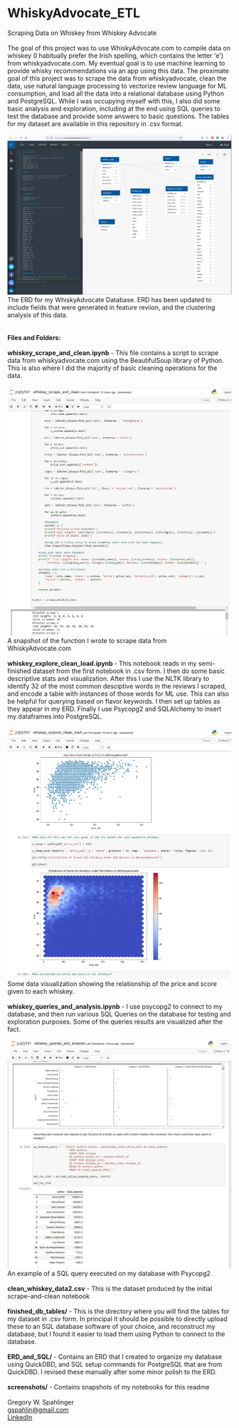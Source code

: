 # WhiskyAdvocate_ETL
Scraping Data on Whiskey from Whiskey Advocate 
<br><br>
The goal of this project was to use WhiskyAdvocate.com to compile data on whiskey (I habitually prefer the Irish spelling, which contains the letter 'e') from 
whiskyadvocate.com. My eventual goal is to use machine learning to provide whisky recommendations via an app using this data. The proximate goal of this project was 
to scrape the data from whiskyadvocate, clean the data, use natural language processing to vectorize review language for ML consumption, and load all the data into a 
relational database using Python and PostgreSQL. While I was occupying myself with this, I also did some basic analysis and exploration, including at the end using
SQL queries to test the database and provide some answers to basic questions. The tables for my dataset are available in this repository in .csv format. 
<br><br>
<img src= 'https://github.com/gspahlin/WhiskyAdvocate_ETL/blob/master/ERD_and_SQL/Whiskey_ERD_1.jpg'>
The ERD for my WhiskyAdvocate Database. ERD has been updated to include fields that were generated in feature reviion, and the clustering analysis of this data.
 <br><br>    
 <b>Files and Folders:</b>
 <br><br>
 <b>whiskey_scrape_and_clean.ipynb</b> - This file contains a script to scrape data from whiskyadvocate.com using the BeautifulSoup library of Python. This is also 
 where I  did the majority of basic cleaning operations for the data. 
 <br><br>
 <img src= 'https://github.com/gspahlin/WhiskyAdvocate_ETL/blob/master/screenshots/scraping_function.jpg'>
 <br>
 A snapshot of the function I wrote to scrape data from WhiskyAdvocate.com
 <br><br>
<b> whiskey_explore_clean_load.ipynb </b> - This notebook reads in my semi-finished dataset from the first notebook in .csv form. I then do some basic descriptive 
stats and  visualization. After this I use the NLTK library to identify 32 of the most common desciptive words in the reviews I scraped, and encode a table with
instances of those words for ML use. This can also be helpful for querying based on flavor keywords. I then set up tables as they appear in my ERD. Finally I use
Psycopg2 and SQLAlchemy to insert my dataframes into PostgreSQL.
 <br><br>
 <img src= 'https://github.com/gspahlin/WhiskyAdvocate_ETL/blob/master/screenshots/whiskey_hexbin.jpg'>
 <br>
 Some data visualization showing the relationship of the price and score given to each whiskey. 
 <br><br>
 <b>whiskey_queries_and_analysis.ipynb</b> - I use psycopg2 to connect to my database, and then run various SQL Queries on the database for testing and exploration
 purposes. Some of the queries results are visualized after the fact. 
 <br><br>
 <img src= 'https://github.com/gspahlin/WhiskyAdvocate_ETL/blob/master/screenshots/SQL_example.jpg'>
 <br>
 An example of a SQL query executed on my database with Psycopg2
 <br><br>
 <b>clean_whiskey_data2.csv</b> - This is the dataset produced by the initial scrape-and-clean notebook
 <br><br>
 <b>finished_db_tables/</b>  - This is the directory where you will find the tables for my dataset in .csv form. In principal it should be possible to directly upload
 these to an SQL database software of your choice, and reconstruct my database, but I found it easier to load them using Python to connect to the database. 
 <br><br>
 <b>ERD_and_SQL/</b> - Contains an ERD that I created to organize my database using QuickDBD, and SQL setup commands for PostgreSQL that are from QuickDBD. I revised
 these manually after some minor polish to the ERD. 
 <br><br>
 <b>screenshots/</b> - Contains snapshots of my notebooks for this readme
 <br><br>
 Gregory W. Spahlinger   
 gspahlin@gmail.com    
 <a href = 'https://www.linkedin.com/in/gregory-spahlinger/'>LinkedIn</a>
